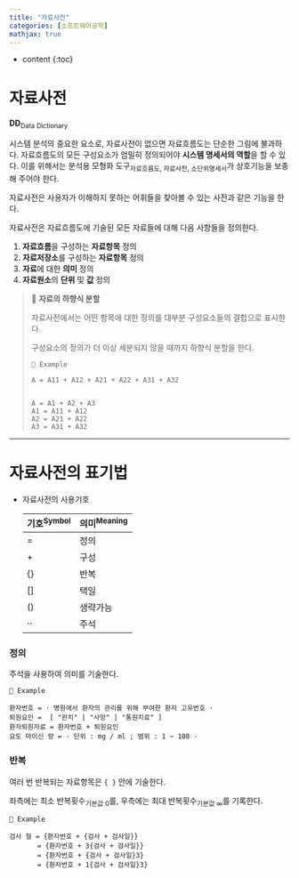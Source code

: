 ```yaml
---
title: "자료사전"
categories: [소프트웨어공학]
mathjax: true
---
```


* content
{:toc}
# 자료사전

**DD**<sub>Data Dictionary</sub>

시스템 분석의 중요한 요소로, 자료사전이 없으면 자료흐름도는 단순한 그림에 불과하다. 자료흐름도의 모든 구성요소가 엄밀히 정의되어야 **시스템 명세서의 역할**을 할 수 있다. 이를 위해서는 분석용 모형화 도구<sub>자료흐름도, 자료사전, 소단위명세서</sub>가 상호기능을 보충해 주어야 한다.

자료사전은 사용자가 이해하지 못하는 어휘들을 찾아볼 수 있는 사전과 같은 기능을 한다.

자료사전은 자료흐름도에 기술된 모든 자료들에 대해 다음 사항들을 정의한다.

1. **자료흐름**을 구성하는 **자료항목** 정의
2. **자료저장소**를 구성하는 **자료항목** 정의
3. **자료**에 대한 **의미** 정의
4. **자료원소**의 **단위** 및 **값** 정의

> 📒 **자료의 하향식 분할**
>
> 자료사전에서는 어떤 항목에 대한 정의를 대부분 구성요소들의 결합으로 표시한다.
>
> 구성요소의 정의가 더 이상 세분되지 않을 때까지 하향식 분할을 한다.
>
> ```
> 🧀 Example
> 
> A = A11 + A12 + A21 + A22 + A31 + A32
> 
> 
> A = A1 + A2 + A3
> A1 = A11 + A12
> A2 = A21 + A22
> A3 = A31 + A32
> ```

---

# 자료사전의 표기법

- 자료사전의 사용기호

  | 기호<sup>Symbol</sup> | 의미<sup>Meaning</sup> |
  | --------------------- | ---------------------- |
  | =                     | 정의                   |
  | +                     | 구성                   |
  | {}                    | 반복                   |
  | []                    | 택일                   |
  | ()                    | 생략가능               |
  | ··                    | 주석                   |


### 정의

주석을 사용하여 의미를 기술한다.

```
🧀 Example

환자번호 = · 병원에서 환자의 관리를 위해 부여한 환자 고유번호 ·
퇴원요인 =  [ "완치" | "사망" | "통원치료" ]
환자퇴원자료 = 환자번호 + 퇴원요인
요도 마이신 량 = · 단위 : mg / ml ; 범위 : 1 ~ 100 ·
```

### 반복

여러 번 반복되는 자료항목은 `{ }` 안에 기술한다.

좌측에는 최소 반복횟수<sub>기본값 0</sub>를, 우측에는 최대 반복횟수<sub>기본값 ∞</sub>를 기록한다.

```
🧀 Example

검사 철 = {환자번호 + {검사 + 검사일}}
       = {환자번호 + 3{검사 + 검사일}}
       = {환자번호 + {검사 + 검사일}3}
       = {환자번호 + 1{검사 + 검사일}3}
```
